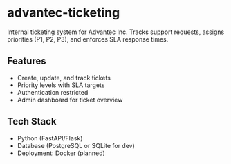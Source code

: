# advantec-ticketing

Internal ticketing system for Advantec Inc. 
Tracks support requests, assigns priorities (P1, P2, P3), and enforces SLA response times.

## Features
- Create, update, and track tickets
- Priority levels with SLA targets
- Authentication restricted 
- Admin dashboard for ticket overview

## Tech Stack
- Python (FastAPI/Flask)
- Database (PostgreSQL or SQLite for dev)
- Deployment: Docker (planned)

